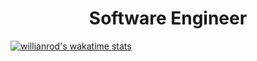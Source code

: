

<h1 align="center">Software Engineer</h1>

[![willianrod's wakatime stats](https://github-readme-stats.vercel.app/api/wakatime?username=matimonas)](https://github.com/anuraghazra/github-readme-stats)
